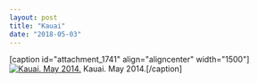```yaml
---
layout: post
title: "Kauai"
date: "2018-05-03"
---
```


\[caption id="attachment\_1741" align="aligncenter" width="1500"\][![Kauai. May 2014.](images/DSC1997.jpg)](https://kenbooth.net/kauai/_dsc1997/) Kauai. May 2014.\[/caption\]
